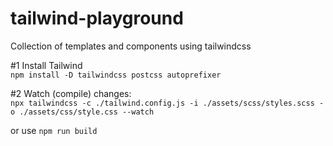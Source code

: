 # tailwind-playground
Collection of templates and components using tailwindcss

#1 Install Tailwind\
``npm install -D tailwindcss postcss autoprefixer``

#2 Watch (compile) changes:\
``npx tailwindcss -c ./tailwind.config.js -i ./assets/scss/styles.scss -o ./assets/css/style.css --watch``

or use 
``npm run build``
